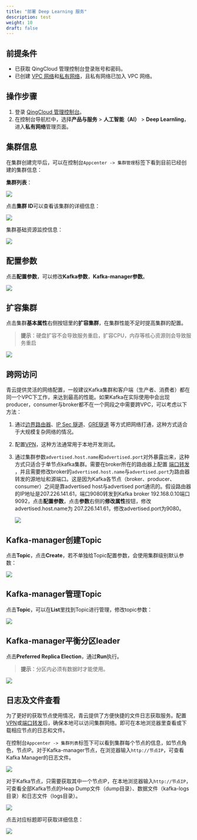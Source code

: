```yaml
---
title: "部署 Deep Learning 服务"
description: test
weight: 10
draft: false
---
```


## 前提条件

- 已获取 QingCloud 管理控制台登录账号和密码。
- 已创建 [VPC 网络](https://docsv3.qingcloud.com/network/vpc/manual/vpcnet/10_create_vpc/)和[私有网络](https://docsv3.qingcloud.com/network/vpc/manual/vxnet/05_create_vxnet/)，且私有网络已加入 VPC 网络。

## 操作步骤

1. 登录 [QingCloud 管理控制台](https://console.qingcloud.com/login)。
2. 在控制台导航栏中，选择**产品与服务** > **人工智能（AI）** > **Deep Learnling**，进入**私有网络**管理页面。

## 集群信息

在集群创建完毕后，可以在控制台`Appcenter -> 集群管理`标签下看到目前已经创建的集群信息：

 **集群列表**：

![](../../_images/cluster_list.png)

 点击**集群 ID**可以查看该集群的详细信息：

![](../../_images/cluster_allinfo.png)

 集群基础资源监控信息：

![](../../_images/cluster_monitor.png)

## 配置参数

  点击**配置参数**，可以修改**Kafka参数**，**Kafka-manager参数**。

![](../../_images/config_parameter.png)

## 扩容集群

  点击集群**基本属性**右侧按钮里的**扩容集群**，在集群性能不足时提高集群的配置。

> **提示**：硬盘扩容不会导致服务重启，扩容CPU，内存等核心资源则会导致服务重启

![](../../_images/expand_cluster.png)

## 跨网访问

青云提供灵活的网络配置，一般建议Kafka集群和客户端（生产者、消费者）都在同一个VPC下工作，来达到最高的性能。如果Kafka在实际使用中会出现producer，consumer与broker都不在一个网段之中需要跨VPC，可以考虑以下方法：

1. 通过[边界路由器](https://docs.qingcloud.com/product/network/border)、[IP Sec 隧道](https://docs.qingcloud.com/product/network/ipsec)、[GRE隧道](https://docs.qingcloud.com/product/network/gre) 等方式把网络打通，这种方式适合于大规模复杂网络的情况。

2. 配置[VPN](https://docs.qingcloud.com/product/network/vpn)，这种方法通常用于本地开发测试。

3. 通过集群参数`advertised.host.name`和`advertised.port`对外暴露出来，这种方式只适合于单节点kafka集群。需要在broker所在的路由器上配置 [端口转发](https://docs.qingcloud.com/product/network/appcenter_network_config/config_portmapping) ，并且需要修改broker的`advertised.host.name`与`advertised.port`为路由器转发的源地址和源端口。这是因为Kafka各节点（broker、producer、consumer）之间是靠advertised host与advertised port通讯的。假设路由器的IP地址是207.226.141.61，端口9080转发到Kafka broker 192.168.0.10端口9092，点击**配置参数**，点击**参数**右侧的**修改属性**按钮，修改advertised.host.name为 207.226.141.61，修改advertised.port为9080。

   ![](../../_images/modify_parameter.png)


## Kafka-manager创建Topic

点击**Topic**，点击**Create**，若不单独给Topic配置参数，会使用集群级别默认参数：

![](../../_images/create_topic.png)

## Kafka-manager管理Topic

点击**Topic**，可以在**List**里找到Topic进行管理，修改topic参数：

![](../../_images/manage_topic.png)

## Kafka-manager平衡分区leader

点击**Preferred Replica Election**，通过**Run**执行。

> **提示**：分区内必须有数据时才能使用。

![](../../_images/replica_election.png)

## 日志及文件查看

为了更好的获取节点使用情况，青云提供了方便快捷的文件日志获取服务。配置[VPN](https://docs.qingcloud.com/product/network/vpn)或[端口转发](https://docs.qingcloud.com/product/network/appcenter_network_config/config_portmapping)后，确保本地可以访问集群网络。即可在本地浏览器里查看或下载相应节点的日志和文件。

在控制台`Appcenter -> 集群列表`标签下可以看到集群每个节点的信息，如节点角色，节点IP。对于Kafka-manager节点，在浏览器输入`http://节点IP`，可查看Kafka Manager的日志文件。

![](../../_images/file_viewer_1.png)

对于Kafka节点，只需要获取其中一个节点IP，在本地浏览器输入`http://节点IP`，可查看全部Kafka节点的Heap Dump文件（dump目录）、数据文件（kafka-logs目录）和日志文件（logs目录）。

![](../../_images/file_viewer_2.png)

点击对应标题即可获取详细信息：

![](../../_images/kafka_log.png)
